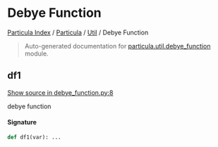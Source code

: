 # Debye Function

[Particula Index](../../README.md#particula-index) / [Particula](../index.md#particula) / [Util](./index.md#util) / Debye Function

> Auto-generated documentation for [particula.util.debye_function](https://github.com/Gorkowski/particula/blob/main/particula/util/debye_function.py) module.

## df1

[Show source in debye_function.py:8](https://github.com/Gorkowski/particula/blob/main/particula/util/debye_function.py#L8)

debye function

#### Signature

```python
def df1(var): ...
```
